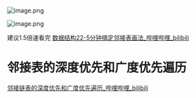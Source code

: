 ![image.png](https://cloud.intro-iu.top:738/d/ThreeBody/ZeroHzzzzPic/202412242042779.png)

![image.png](https://cloud.intro-iu.top:738/d/ThreeBody/ZeroHzzzzPic/202412242043676.png)

建议1.5倍速看完
[数据结构22-5分钟搞定邻接表画法\_哔哩哔哩\_bilibili](https://www.bilibili.com/video/BV1ts4y1N7ug?spm_id_from=333.788.videopod.sections&vd_source=32df909fac373c11c24a1efc86feda74)

# 邻接表的深度优先和广度优先遍历

[邻接链表的深度优先和广度优先遍历\_哔哩哔哩\_bilibili](https://www.bilibili.com/video/BV1Df4y1w74P/?spm_id_from=333.337.search-card.all.click&vd_source=32df909fac373c11c24a1efc86feda74)

